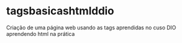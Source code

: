 # tagsbasicashtmlddio
Criação de uma página web usando as tags aprendidas no cuso DIO aprendendo html na prática

